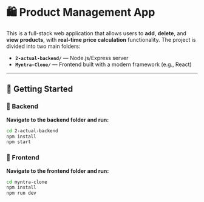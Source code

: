 # 🛍️ Product Management App

This is a full-stack web application that allows users to **add**, **delete**, and **view products**, with **real-time price calculation** functionality. The project is divided into two main folders:

- **`2-actual-backend/`** — Node.js/Express server
- **`Myntra-Clone/`** — Frontend built with a modern framework (e.g., React)

---

## 🚀 Getting Started

### 📂 Backend

**Navigate to the backend folder and run:**

```bash
cd 2-actual-backend
npm install
npm start
```

### 📂 Frontend

**Navigate to the frontend folder and run:**

```bash
cd myntra-clone
npm install
npm run dev
```

